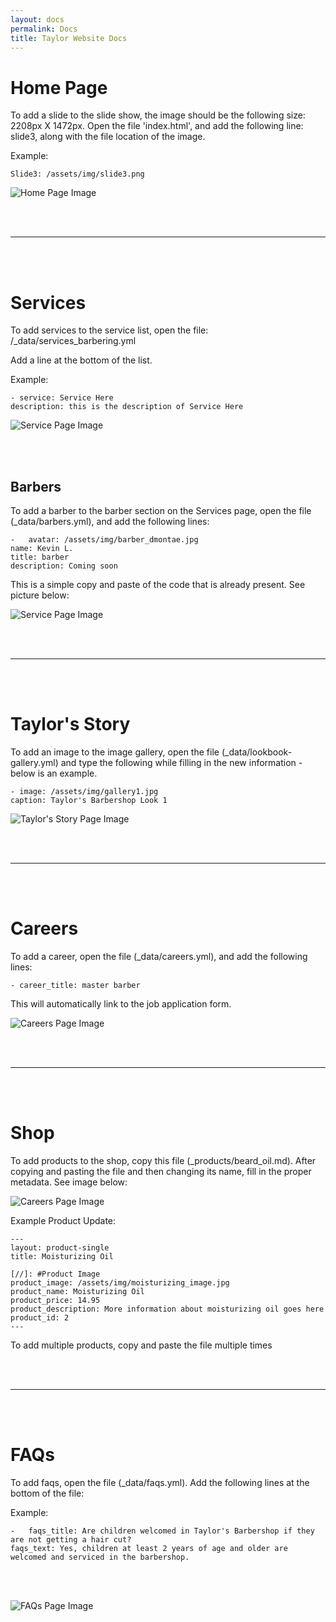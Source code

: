 ```yaml
---
layout: docs
permalink: Docs
title: Taylor Website Docs
---
```


# Home Page

To add a slide to the slide show, the image should be the following size: 2208px X 1472px.  Open the file 'index.html', and add the following line: slide3, along with the file location of the image.  

Example:

    Slide3: /assets/img/slide3.png  

![Home Page Image](/assets/img/docs/home.png "Home Page Image")


<br/><br/>

***      
<br/><br/>
# Services

To add services to the service list, open the file: /_data/services_barbering.yml


Add a line at the bottom of the list.

Example:

    - service: Service Here
    description: this is the description of Service Here

![Service Page Image](/assets/img/docs/service.png "Service Page Image")

<br/><br/>

## Barbers

To add a barber to the barber section on the Services page, open the file (_data/barbers.yml), and add the following lines:

    -   avatar: /assets/img/barber_dmontae.jpg
    name: Kevin L.
    title: barber
    description: Coming soon


This is a simple copy and paste of the code that is already present.  See picture below:

![Service Page Image](/assets/img/docs/barbers.png "Service Page Image")

<br><br>

***

<br><br>

# Taylor's Story

To add an image to the image gallery, open the file (_data/lookbook-gallery.yml) and type the following while filling in the new information - below is an example.

    - image: /assets/img/gallery1.jpg
    caption: Taylor's Barbershop Look 1

![Taylor's Story Page Image](/assets/img/docs/gallery.png "Taylor's Story Page Image")

<br><br>

***

<br><br>
# Careers

To add a career, open the file (_data/careers.yml), and add the following lines:

    - career_title: master barber

This will automatically link to the job application form.

![Careers Page Image](/assets/img/docs/careers.png "Careers Page Image")

<br><br>

***

<br><br>
# Shop

To add products to the shop, copy this file (_products/beard_oil.md).  After copying and pasting the file and then changing its name, fill in the proper metadata.  See image below:

![Careers Page Image](/assets/img/docs/products.png "Careers Page Image")

Example Product Update:

    ---
    layout: product-single
    title: Moisturizing Oil

    [//]: #Product Image
    product_image: /assets/img/moisturizing_image.jpg
    product_name: Moisturizing Oil
    product_price: 14.95
    product_description: More information about moisturizing oil goes here
    product_id: 2
    ---


To add multiple products, copy and paste the file multiple times

<br><br>

***

<br><br>
# FAQs

To add faqs, open the file (_data/faqs.yml).  Add the following lines at the bottom of the file:

Example:

    -   faqs_title: Are children welcomed in Taylor's Barbershop if they are not getting a hair cut?
    faqs_text: Yes, children at least 2 years of age and older are welcomed and serviced in the barbershop.

<br><br>

![FAQs Page Image](/assets/img/docs/faqs.png "FAQs Page Image")
